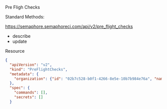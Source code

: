 Pre Fligh Checks

Standard Methods:

https://semaphore.semaphoreci.com/api/v2/pre_flight_checks

- describe
- update

Resource

```json
{
  "apiVersion": "v2",
  "kind": "PreFlightChecks",
  "metadata": {
    "organization": {"id": "02b7c528-b0f1-4266-8e5e-10b7b984e76a", "name": "Organization1"}
  },
  "spec": {
    "commands": [],
    "secrets": []
  }
```
